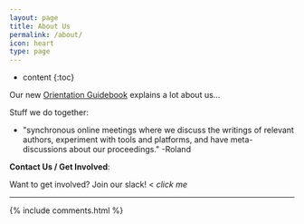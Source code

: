 ```yaml
---
layout: page
title: About Us
permalink: /about/
icon: heart
type: page
---
```

* content
{:toc}

Our new [Orientation Guidebook](https://metacaugs.github.io/2017/04/05/A-METACAUGS-Guidebook/) explains a lot about us...

Stuff we do together:
* "synchronous online meetings where we discuss the writings of relevant authors, experiment with tools and platforms, and have meta-discussions about our proceedings." -Roland

**Contact Us / Get Involved**:

Want to get involved? Join our slack! <script async defer src="https://metacaugs.herokuapp.com/slackin.js"></script> < *click me*

***
{% include comments.html %}
